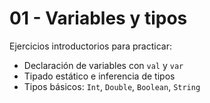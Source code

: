 # 01 - Variables y tipos

Ejercicios introductorios para practicar:

- Declaración de variables con `val` y `var`
- Tipado estático e inferencia de tipos
- Tipos básicos: `Int`, `Double`, `Boolean`, `String`